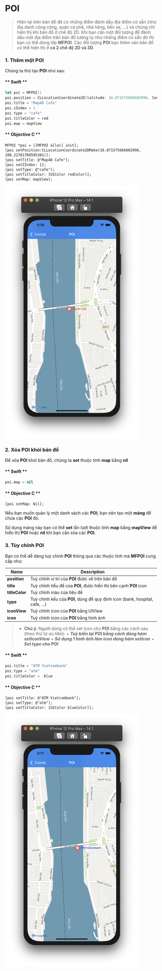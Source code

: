 # POI

> Hiện tại trên bản đồ đã có những điểm đánh dấu địa điểm có sẵn (như địa danh công cộng, quán cà phê, nhà hàng, bến xe, ...)
và chúng chỉ hiển thị khi bản đồ ở chế độ 2D. Khi bạn cần một đối tượng để đánh dấu một địa điểm trên bản đồ tương tự như
những điểm có sẵn đó thì bạn có thể dùng lớp **MFPOI**. Các đối tượng **POI** bạn thêm vào bản đồ có thể hiện thị
ở **cả 2 chế độ 2D và 3D**.

### 1. Thêm một POI

Chúng ta thử tạo **POI** như sau:

<!-- tabs:start -->

#### ** Swift **

```swift 
let poi = MFPOI()
poi.position = CLLocationCoordinate2D(latitude: 16.071575666602996, longitude: 108.22781709595301)
poi.title = "Map4D Cafe"
poi.zIndex = 1
poi.type = "cafe"
poi.titleColor = red
poi.map = mapView
```

#### ** Objective C **

```objc 
MFPOI *poi = [[MFPOI alloc] init];
[poi setPosition:CLLocationCoordinate2DMake(16.071575666602996, 108.22781709595301)];
[poi setTitle: @"Map4D Cafe"];
[poi setZIndex: 1];
[poi setType: @"cafe"];
[poi setTitleColor: [UIColor redColor]];
[poi setMap: mapView];
```

<!-- tabs:end -->

![POI](../../resources/v1.5/createPOI.png) 


### 2. Xóa POI khỏi bản đồ

Để xóa **POI** khỏi bản đồ, chúng ta **set** thuộc tính **map** bằng **nil**

<!-- tabs:start -->
#### ** Swift **

```swift
poi.map = nil
```

#### ** Objective C **

```objc 
[poi setMap: Nil];
```
<!-- tabs:end -->

Nếu bạn muốn quản lý một danh sách các **POI**, bạn nên tạo một **mảng** để chứa các **POI** đó. 

Sử dụng mảng này bạn có thể  **set** lần lượt thuộc tính **map** bằng **mapView** để hiển thị **POI** hoặc **nil** khi bạn cần xóa các **POI**.

### 3. Tùy chỉnh POI

Bạn có thể dễ dàng tuỳ chỉnh **POI** thông qua các thuộc tính mà **MFPOI** cung cấp như:

  
| Name                       |Description                                                                                                                                       |
|----------------------------|--------------------------------------------------------------------------------------------------------------------------------------------------|
| **position**               | Tuỳ chỉnh vị trí của **POI** được vẽ trên bản đồ                                                                                                 |
| **title**                  | Tuỳ chỉnh tiểu đề của **POI**, được hiển thị bên cạnh **POI** icon                                                                               |
| **titleColor**             | Tuỳ chỉnh màu của tiêu đề                                                                                                                        |
| **type**                   | Tuỳ chỉnh kểu của **POI**, dùng để quy định icon (bank, hospital, cafe, ...)                                                                     |
| **iconView**               | Tuỳ chỉnh icon của **POI** bằng UIView                                                                                                           |
| **icon**                   | Tuỳ chỉnh icon của **POI** bằng hình ảnh                                                                                                         |

> - **Chú ý**: Người dùng có thể set icon cho **POI** bằng các cách sau (theo thứ tự ưu tiên):
    + ***Tuỳ biến lại POI bằng cách dùng hàm setIconView***
    + ***Sử dụng 1 hình ảnh làm icon dùng hàm setIcon***
    + ***Set type cho POI***

<!-- tabs:start -->

#### ** Swift **

```swift 
poi.title = "ATM Vietcombank"
poi.type = "atm"
poi.titleColor = .blue
```

#### ** Objective C **

```objc 
[poi setTitle: @"ATM Vietcombank"];
[poi setType: @"atm"];
[poi setTitleColor: [UIColor blueColor]];
```

<!-- tabs:end -->

![POI](../../resources/v1.5/customizePOI.png) 